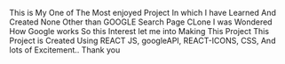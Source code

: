 This is My One of The Most enjoyed Project In which I have Learned And Created None Other than 
 GOOGLE Search Page CLone I was Wondered How Google works So this Interest let me into Making This 
 Project This Project is Created Using REACT JS, googleAPI, REACT-ICONS, CSS, And lots of 
 Excitement.. Thank you
